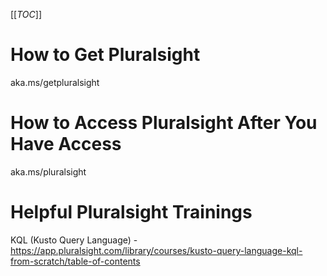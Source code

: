 [[_TOC_]]

# How to Get Pluralsight

aka.ms/getpluralsight 

# How to Access Pluralsight After You Have Access

aka.ms/pluralsight

# Helpful Pluralsight Trainings

KQL (Kusto Query Language) - https://app.pluralsight.com/library/courses/kusto-query-language-kql-from-scratch/table-of-contents


